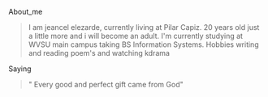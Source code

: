 About_me
>I am jeancel elezarde,  currently living at Pilar Capiz.  20 years old just a little more and i will become an adult. I'm currently studying at WVSU main campus taking BS Information Systems. 
Hobbies
> writing and reading poem's and watching kdrama

Saying
>" Every good and perfect gift came from God"
